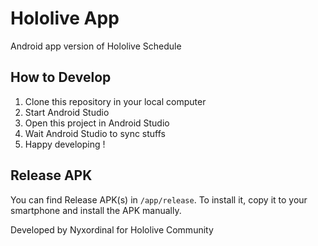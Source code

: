 # Hololive App

Android app version of Hololive Schedule

## How to Develop

1. Clone this repository in your local computer
2. Start Android Studio
3. Open this project in Android Studio
4. Wait Android Studio to sync stuffs
5. Happy developing !

## Release APK

You can find Release APK(s) in `/app/release`. To install it, copy it to your smartphone and install the APK manually.

Developed by Nyxordinal for Hololive Community
